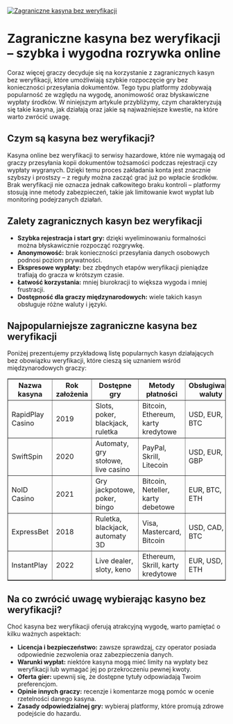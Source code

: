 [![Zagraniczne kasyna bez weryfikacji](https://123-caf.pages.dev/gitsignup.png)](https://vrmoo.ru/Bt82HjjY)

<h1>Zagraniczne kasyna bez weryfikacji – szybka i wygodna rozrywka online</h1> <p>Coraz więcej graczy decyduje się na korzystanie z zagranicznych kasyn bez weryfikacji, które umożliwiają szybkie rozpoczęcie gry bez konieczności przesyłania dokumentów. Tego typu platformy zdobywają popularność ze względu na wygodę, anonimowość oraz błyskawiczne wypłaty środków. W niniejszym artykule przybliżymy, czym charakteryzują się takie kasyna, jak działają oraz jakie są najważniejsze kwestie, na które warto zwrócić uwagę.</p> <h2>Czym są kasyna bez weryfikacji?</h2> <p>Kasyna online bez weryfikacji to serwisy hazardowe, które nie wymagają od graczy przesyłania kopii dokumentów tożsamości podczas rejestracji czy wypłaty wygranych. Dzięki temu proces zakładania konta jest znacznie szybszy i prostszy – z reguły można zacząć grać już po wpłacie środków. Brak weryfikacji nie oznacza jednak całkowitego braku kontroli – platformy stosują inne metody zabezpieczeń, takie jak limitowanie kwot wypłat lub monitoring podejrzanych działań.</p> <h2>Zalety zagranicznych kasyn bez weryfikacji</h2> <ul>   <li><strong>Szybka rejestracja i start gry:</strong> dzięki wyeliminowaniu formalności można błyskawicznie rozpocząć rozgrywkę.</li>   <li><strong>Anonymowość:</strong> brak konieczności przesyłania danych osobowych podnosi poziom prywatności.</li>   <li><strong>Ekspresowe wypłaty:</strong> bez zbędnych etapów weryfikacji pieniądze trafiają do gracza w krótszym czasie.</li>   <li><strong>Łatwość korzystania:</strong> mniej biurokracji to większa wygoda i mniej frustracji.</li>   <li><strong>Dostępność dla graczy międzynarodowych:</strong> wiele takich kasyn obsługuje różne waluty i języki.</li> </ul> <h2>Najpopularniejsze zagraniczne kasyna bez weryfikacji</h2> <p>Poniżej prezentujemy przykładową listę popularnych kasyn działających bez obowiązku weryfikacji, które cieszą się uznaniem wśród międzynarodowych graczy:</p> <table border="1" cellpadding="8" cellspacing="0" style="border-collapse: collapse; width: 100%; max-width: 600px;">   <thead>     <tr>       <th>Nazwa kasyna</th>       <th>Rok założenia</th>       <th>Dostępne gry</th>       <th>Metody płatności</th>       <th>Obsługiwane waluty</th>     </tr>   </thead>   <tbody>     <tr>       <td>RapidPlay Casino</td>       <td>2019</td>       <td>Slots, poker, blackjack, ruletka</td>       <td>Bitcoin, Ethereum, karty kredytowe</td>       <td>USD, EUR, BTC</td>     </tr>     <tr>       <td>SwiftSpin</td>       <td>2020</td>       <td>Automaty, gry stołowe, live casino</td>       <td>PayPal, Skrill, Litecoin</td>       <td>USD, EUR, GBP</td>     </tr>     <tr>       <td>NoID Casino</td>       <td>2021</td>       <td>Gry jackpotowe, poker, bingo</td>       <td>Bitcoin, Neteller, karty debetowe</td>       <td>EUR, BTC, ETH</td>     </tr>     <tr>       <td>ExpressBet</td>       <td>2018</td>       <td>Ruletka, blackjack, automaty 3D</td>       <td>Visa, Mastercard, Bitcoin</td>       <td>USD, CAD, BTC</td>     </tr>     <tr>       <td>InstantPlay</td>       <td>2022</td>       <td>Live dealer, sloty, keno</td>       <td>Ethereum, Skrill, karty kredytowe</td>       <td>EUR, USD, ETH</td>     </tr>   </tbody> </table> <h2>Na co zwrócić uwagę wybierając kasyno bez weryfikacji?</h2> <p>Choć kasyna bez weryfikacji oferują atrakcyjną wygodę, warto pamiętać o kilku ważnych aspektach:</p> <ul>   <li><strong>Licencja i bezpieczeństwo:</strong> zawsze sprawdzaj, czy operator posiada odpowiednie zezwolenia oraz zabezpieczenia danych.</li>   <li><strong>Warunki wypłat:</strong> niektóre kasyna mogą mieć limity na wypłaty bez weryfikacji lub wymagać jej po przekroczeniu pewnej kwoty.</li>   <li><strong>Oferta gier:</strong> upewnij się, że dostępne tytuły odpowiadają Twoim preferencjom.</li>   <li><strong>Opinie innych graczy:</strong> recenzje i komentarze mogą pomóc w ocenie rzetelności danego kasyna.</li>   <li><strong>Zasady odpowiedzialnej gry:</strong> wybieraj platformy, które promują zdrowe podejście do hazardu.</li> </ul>